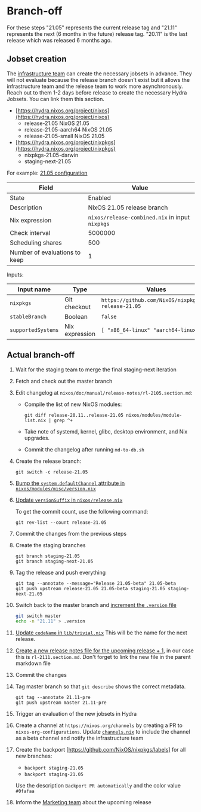# Branch-off

For these steps "21.05" represents the current release tag and "21.11" represents the next
(6 months in the future) release tag. "20.11" is the last release which was released 6 months
ago.

## Jobset creation

The [infrastructure team](https://matrix.to/#/#infra:nixos.org) can create the necessary jobsets
in advance. They will not evaluate because the release branch doesn't exist but it allows the
infrastructure team and the release team to work more asynchronously. Reach out to them 1-2 days
before release to create the necessary Hydra Jobsets. You can link them this section.

- [https://hydra.nixos.org/project/nixos](https://hydra.nixos.org/project/nixos)
    - release-21.05	NixOS 21.05
    - release-21.05-aarch64	NixOS 21.05
    - release-21.05-small	NixOS 21.05
- [https://hydra.nixos.org/project/nixpkgs](https://hydra.nixos.org/project/nixpkgs)
    - nixpkgs-21.05-darwin
    - staging-next-21.05

For example: [21.05 configuration](https://hydra.nixos.org/jobset/nixos/release-21.05#tabs-configuration)

|Field|Value|
|-|-|
|State|Enabled|
|Description|NixOS 21.05 release branch|
|Nix expression|`nixos/release-combined.nix` in input `nixpkgs`|
|Check interval|5000000|
|Scheduling shares|500|
|Number of evaluations to keep|1|

Inputs:

|Input name|Type|Values|
|-|-|-|
|`nixpkgs`|Git checkout|`https://github.com/NixOS/nixpkgs.git release-21.05`|
|`stableBranch`|Boolean|`false`|
|`supportedSystems`|Nix expression|`[ "x86_64-linux" "aarch64-linux" ]`|

## Actual branch-off

1. Wait for the staging team to merge the final staging-next iteration

2. Fetch and check out the master branch

3. Edit changelog at `nixos/doc/manual/release-notes/rl-2105.section.md`:

    - Compile the list of new NixOS modules:

      ```shell
      git diff release-20.11..release-21.05 nixos/modules/module-list.nix | grep ^+
      ```

    - Take note of systemd, kernel, glibc, desktop environment, and Nix
      upgrades.

    - Commit the changelog after running `md-to-db.sh`

4. Create the release branch:

   ```shell
   git switch -c release-21.05
   ```

5. [Bump the `system.defaultChannel` attribute in
   `nixos/modules/misc/version.nix`](https://github.com/NixOS/nixpkgs/commit/10e61bf5be57736035ec7a804cb0bf3d083bf2cf#diff-b3379a98640b35a5fe4b046150cd2df1639995edf231d18bbad832be6a70b45f)

6. [Update `versionSuffix` in
   `nixos/release.nix`](https://github.com/NixOS/nixpkgs/commit/10e61bf5be57736035ec7a804cb0bf3d083bf2cf#diff-20da30ee012d7d87842fb7953237870493c5497c995cba1e6f6c3aa9268398ff)

   To get the commit count, use the following command:

   ```shell
   git rev-list --count release-21.05
   ```

7. Commit the changes from the previous steps

8. Create the staging branches
   ```shell
   git branch staging-21.05
   git branch staging-next-21.05
   ```

9. Tag the release and push everything

   ```shell
   git tag --annotate --message="Release 21.05-beta" 21.05-beta
   git push upstream release-21.05 21.05-beta staging-21.05 staging-next-21.05
   ```

10. Switch back to the master branch and [increment the `.version`
    file](https://github.com/NixOS/nixpkgs/commit/01268fda85b7eee4e462c873d8654f975067731f#diff-2bc0e46110b507d6d5a344264ef15adaR1)

    ```sh
    git switch master
    echo -n "21.11" > .version
    ```

11. [Update `codeName` in
    `lib/trivial.nix`](https://github.com/NixOS/nixpkgs/commit/01268fda85b7eee4e462c873d8654f975067731f#diff-03f3d41b68f62079c55001f1a1c55c1dR137)
   This will be the name for the next release.

12. [Create a new release notes file for the upcoming release +
    1](https://github.com/NixOS/nixpkgs/commit/01268fda85b7eee4e462c873d8654f975067731f#diff-e7ee5ff686cdcc513ca089d6e5682587R11),
   in our case this is `rl-2111.section.md`. Don't forget to link the new file in the parent markdown file

13. Commit the changes

14. Tag master branch so that `git describe` shows the correct metadata.
    ```shell
    git tag --annotate 21.11-pre
    git push upstream master 21.11-pre
    ```

15. Trigger an evaluation of the new jobsets in Hydra

16. Create a channel at `https://nixos.org/channels` by creating a PR to
    `nixos-org-configurations`. Update [`channels.nix`](https://github.com/NixOS/nixos-org-configurations/blob/master/channels.nix) to include the channel as a beta channel and notify the infrastructure team

17. Create the backport [https://github.com/NixOS/nixpkgs/labels] for all new branches:
    - `backport staging-21.05`
    - `backport staging-21.05`

    Use the description `Backport PR automatically` and the color value `#0fafaa`

18. Inform the [Marketing team](https://matrix.to/#/#marketing:nixos.org) about the upcoming release
